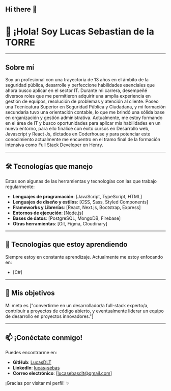 ## Hi there 👋

# 👋 ¡Hola! Soy Lucas Sebastian de la TORRE

---

## Sobre mí

Soy un profesional con una trayectoria de 13 años en el ámbito de la seguridad pública, desarrolle y perfeccione habilidades esenciales que ahora busco aplicar en el sector IT. Durante mi carrera, desempeñé diversos roles que me permitieron adquirir una amplia experiencia en gestión de equipos, resolución de problemas y atención al cliente.
Poseo una Tecnicatura Superior en Seguridad Pública y Ciudadana, y mi formación secundaria tuvo una orientación contable, lo que me brindó una sólida base en organización y gestión administrativa.
Actualmente, me estoy formando en el área de IT y busco oportunidades para aplicar mis habilidades en un nuevo entorno, para ello finalice con éxito cursos en Desarrollo web, Javascript y React Js, dictados en Coderhouse y para potenciar este conocimiento actualmente me encuentro en el tramo final de la formación intensiva como Full Stack Developer en Henry.

---

## 🛠️ Tecnologías que manejo

Estas son algunas de las herramientas y tecnologías con las que trabajo regularmente:

- **Lenguajes de programación**: [JavaScript, TypeScript, HTML]
- **Lenguajes de diseño y estilos**: [CSS, Sass, Styled Components]
- **Frameworks y Librerías**: [React, Next.js, Bootstrap, Express]
- **Entornos de ejecución**: [Node.js]
- **Bases de datos**: [PostgreSQL, MongoDB, Firebase]
- **Otras herramientas**: [Git, Figma, Cloudinary]

---

## 🚀 Tecnologías que estoy aprendiendo

Siempre estoy en constante aprendizaje. Actualmente me estoy enfocando en:

- [C#]

---

## 🌟 Mis objetivos

Mi meta es ["convertirme en un desarrollador/a full-stack experto/a, contribuir a proyectos de código abierto, y eventualmente liderar un equipo de desarrollo en proyectos innovadores."] 

---

## 📫 ¡Conéctate conmigo!

Puedes encontrarme en:
- **GitHub**: [LucasDLT](https://github.com/LucasDLT)
- **LinkedIn**: [lucas-sebas](https://linkedin.com/in/lucas-sebas)
- **Correo electrónico**: [lucasebasdlt@gmail.com] 

¡Gracias por visitar mi perfil! ✨
